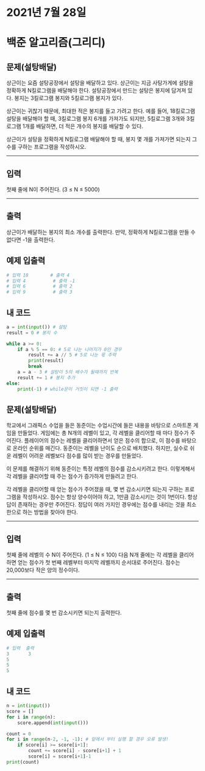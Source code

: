 # 2021년 7월 28일
# 백준 알고리즘(그리디) 
## 문제(설탕배달)
상근이는 요즘 설탕공장에서 설탕을 배달하고 있다. 상근이는 지금 사탕가게에 설탕을 정확하게 N킬로그램을 배달해야 한다. 설탕공장에서 만드는 설탕은 봉지에 담겨져 있다. 봉지는 3킬로그램 봉지와 5킬로그램 봉지가 있다.

상근이는 귀찮기 때문에, 최대한 적은 봉지를 들고 가려고 한다. 예를 들어, 18킬로그램 설탕을 배달해야 할 때, 3킬로그램 봉지 6개를 가져가도 되지만, 5킬로그램 3개와 3킬로그램 1개를 배달하면, 더 적은 개수의 봉지를 배달할 수 있다.

상근이가 설탕을 정확하게 N킬로그램 배달해야 할 때, 봉지 몇 개를 가져가면 되는지 그 수를 구하는 프로그램을 작성하시오.
***

## 입력
첫째 줄에 N이 주어진다. (3 ≤ N ≤ 5000)
***
## 출력
상근이가 배달하는 봉지의 최소 개수를 출력한다. 만약, 정확하게 N킬로그램을 만들 수 없다면 -1을 출력한다.

## 예제 입출력 
```python
# 입력 18        # 출력 4
# 입력 4          # 출력 -1
# 입력 6          # 출력 2
# 입력 9          # 출력 3
``` 
## 내 코드
```python
a = int(input()) # 설탕
result = 0 # 봉지 수

while a >= 0:
    if a % 5 == 0: # 5로 나눈 나머지가 0인 경우
        result += a // 5 # 5로 나눈 몫 추력
        print(result)
        break
    a = a - 3 # 설탕이 5의 배수가 될때까지 반복
    result += 1 # 봉지 추가
else:
    print(-1) # while문이 거짓이 되면 -1 출력
```
## 문제(설탕배달)
학교에서 그래픽스 수업을 들은 동준이는 수업시간에 들은 내용을 바탕으로 스마트폰 게임을 만들었다. 게임에는 총 N개의 레벨이 있고, 각 레벨을 클리어할 때 마다 점수가 주어진다. 플레이어의 점수는 레벨을 클리어하면서 얻은 점수의 합으로, 이 점수를 바탕으로 온라인 순위를 매긴다. 동준이는 레벨을 난이도 순으로 배치했다. 하지만, 실수로 쉬운 레벨이 어려운 레벨보다 점수를 많이 받는 경우를 만들었다.

이 문제를 해결하기 위해 동준이는 특정 레벨의 점수를 감소시키려고 한다. 이렇게해서 각 레벨을 클리어할 때 주는 점수가 증가하게 만들려고 한다.

각 레벨을 클리어할 때 얻는 점수가 주어졌을 때, 몇 번 감소시키면 되는지 구하는 프로그램을 작성하시오. 점수는 항상 양수이어야 하고, 1만큼 감소시키는 것이 1번이다. 항상 답이 존재하는 경우만 주어진다. 정답이 여러 가지인 경우에는 점수를 내리는 것을 최소한으로 하는 방법을 찾아야 한다.
***

## 입력
첫째 줄에 레벨의 수 N이 주어진다. (1 ≤ N ≤ 100) 다음 N개 줄에는 각 레벨을 클리어하면 얻는 점수가 첫 번째 레벨부터 마지막 레벨까지 순서대로 주어진다. 점수는 20,000보다 작은 양의 정수이다.
***
## 출력
첫째 줄에 점수를 몇 번 감소시키면 되는지 출력한다.

## 예제 입출력 
```python
# 입력  출력
3       3
5
5
5
```
## 내 코드 
```python
n = int(input())
score = []
for i in range(n):
    score.append(int(input())) 

count = 0
for i in range(n-2, -1, -1): # 앞에서 부터 실행 할 경우 오류 발생!
    if score[i] >= score[i+1]:
        count += score[i] - score[i+1] + 1
        score[i] = score[i+1]-1
print(count)
```


